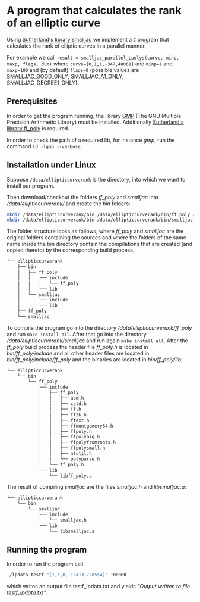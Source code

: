 # A program that calculates the rank of an elliptic curve
Using [Sutherland's library smalljac](https://math.mit.edu/~drew/) we implement a `C` program that calculates the rank of elliptic curves in a parallel manner.

For example we call `result = smalljac_parallel_Lpolys(curve, minp, maxp, flags, dum)` where `curve=[0,1,1,-347,48061]` and `minp=1` and `maxp=100` and (by default) `flags=0` (possible values are SMALLJAC_GOOD_ONLY, SMALLJAC_A1_ONLY, SMALLJAC_DEGREE1_ONLY).

## Prerequisites
In order to get the program running, the library [GMP](https://gmplib.org/) (The GNU Multiple Precision Arithmetic Library) must be installed. Additionally [Sutherland's library ff_poly](https://math.mit.edu/~drew/) is required.

In order to check the path of a required lib, for instance *gmp*, run the command `ld -lgmp --verbose`.

## Installation under Linux
Suppose `/data/ellipticcurverank` is the directory, into which we want to install our program.

Then download/checkout the folders *ff_poly* and *smalljac* into */data/ellipticcurverank/* and create the *bin* folders:

```bash
mkdir /data/ellipticcurverank/bin /data/ellipticcurverank/bin/ff_poly /data/ellipticcurverank/bin/ff_poly/lib /data/ellipticcurverank/bin/ff_poly/include
mkdir /data/ellipticcurverank/bin /data/ellipticcurverank/bin/smalljac /data/ellipticcurverank/bin/smalljac/lib /data/ellipticcurverank/bin/smalljac/include
```

The folder structure looks as follows, where *ff_poly* and *smalljac* are the original folders containing the sources and where the folders of the same name inside the bin directory contain the compilations that are created (and copied thereto) by the corresponding build process.

```bash
└── ellipticcurverank
    ├── bin
    │   ├── ff_poly
    │   │   ├── include
    │   │   │   └── ff_poly
    │   │   └── lib
    │   └── smalljac
    │       ├── include
    │       └── lib
    ├── ff_poly
    └── smalljac
```

To compile the program go into the directory */data/ellipticcurverank/ff_poly* and run `make install all`. After that go into the directory */data/ellipticcurverank/smalljac* and run again `make install all`. After the *ff_poly* build process the header file *ff_poly.h* is located in *bin/ff_poly/include* and all other header files are located in *bin/ff_poly/include/ff_poly* and the binaries are located in *bin/ff_poly/lib*:

```bash
└── ellipticcurverank
    └── bin
        └── ff_poly
            ├── include
            │   ├── ff_poly
            │   │   ├── asm.h
            │   │   ├── cstd.h
            │   │   ├── ff.h
            │   │   ├── ff2k.h
            │   │   ├── ffext.h
            │   │   ├── ffmontgomery64.h
            │   │   ├── ffpoly.h
            │   │   ├── ffpolybig.h
            │   │   ├── ffpolyfromroots.h
            │   │   ├── ffpolysmall.h
            │   │   ├── ntutil.h
            │   │   └── polyparse.h
            │   └── ff_poly.h
            └── lib
                └── libff_poly.a
```

The result of compiling *smalljac* are the files *smalljac.h* and *libsmalljac.a*:

```bash
└── ellipticcurverank
    └── bin
        └── smalljac
            ├── include
            │   └── smalljac.h
            └── lib
                └── libsmalljac.a
```

## Running the program
In order to run the program call

```bash
./lpdata testf "[1,1,0,-15413,728554]" 100000
```

which writes an output file testf_lpdata.txt and yields *"Output written to file testf_lpdata.txt"*.
